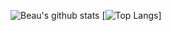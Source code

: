 ![Beau's github stats](https://github-readme-stats.vercel.app/api?username=beauwilliams&show_icons=true&theme=gruvbox)
[![Top Langs](https://github-readme-stats.vercel.app/api/top-langs/?username=anuraghazra&langs_count=8&layout=compact)]
<!--![Top Languages Card](https://github-readme-stats.vercel.app/api/top-langs/?username=beauwilliams&theme=gruvbox)

<!--
**beauwilliams/beauwilliams** is a ✨ _special_ ✨ repository because its `README.md` (this file) appears on your GitHub profile.

Here are some ideas to get you started:

- 🔭 I’m currently working on ...
- 🌱 I’m currently learning ...
- 👯 I’m looking to collaborate on ...
- 🤔 I’m looking for help with ...
- 💬 Ask me about ...
- 📫 How to reach me: ...
- 😄 Pronouns: ...
- ⚡ Fun fact: ...
-->
